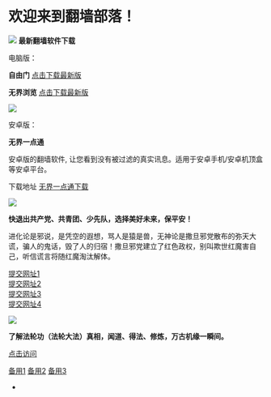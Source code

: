 # 欢迎来到翻墙部落！

![](https://raw.githubusercontent.com/osurf/osurf/master/tu1.gif)
**最新翻墙软件下载**


电脑版：  

**自由门** [点击下载最新版](https://raw.githubusercontent.com/osurf/osurf/master/fg.rar)  

**无界浏览** [点击下载最新版](https://raw.githubusercontent.com/osurf/osurf/master/u.rar)

![](https://raw.githubusercontent.com/osurf/osurf/master/tu2.gif)

安卓版：

**无界一点通**

安卓版的翻墙软件, 让您看到没有被过滤的真实讯息。适用于安卓手机/安卓机顶盒等安卓平台。

下载地址 [无界一点通下载](https://raw.githubusercontent.com/osurf/osurf/master/um.apk)

![](https://raw.githubusercontent.com/osurf/osurf/master/tu3.gif)

**快退出共产党、共青团、少先队，选择美好未来，保平安！**

进化论是邪说，是凭空的遐想，骂人是猿是兽，无神论是撒旦邪党散布的弥天大谎，骗人的鬼话，毁了人的归宿！撒旦邪党建立了红色政权，别叫欺世红魔害自己，听信谎言将随红魔淘汰解体。


[提交网址1](http://t.cn/RGdiI4D)  
[提交网址2](http://url.cn/28bWD07)  
[提交网址3](http://url.cn/28le7Vs)   
[提交网址4](http://t.cn/Rqz22RT) 


![](https://raw.githubusercontent.com/osurf/osurf/master/tu4.gif)

**了解法轮功（法轮大法）真相，闻道、得法、修炼，万古机缘一瞬间。**

[点击访问](http://dafa.1x.net) 

[备用1](http://li.1x.de)
[备用2](http://66.3d.lc) 
[备用3](http://fa.x9.eu)





-


